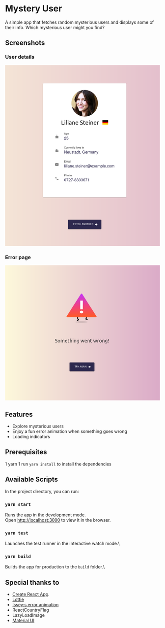 # Mystery User  
A simple app that fetches random mysterious users and displays some of their info. Which mysterious user might you find? 

## Screenshots
### User details
![User details page screenshot](./screenshots/userdetails.png)
### Error page
![Error page screenshot](./screenshots/error.png)

## Features
- Explore mysterious users
- Enjoy a fun error animation when something goes wrong
- Loading indicators

## Prerequisites
1 yarn
1 run `yarn install` to install the dependencies

## Available Scripts

In the project directory, you can run:

### `yarn start`

Runs the app in the development mode.\
Open [http://localhost:3000](http://localhost:3000) to view it in the browser.

### `yarn test`

Launches the test runner in the interactive watch mode.\

### `yarn build`

Builds the app for production to the `build` folder.\

## Special thanks to  
- [Create React App](https://github.com/facebook/create-react-app).
- [Lottie](https://airbnb.design/lottie/)
 - [Issey:s error animation](https://lottiefiles.com/trufffle)
- ReactCountryFlag
- LazyLoadImage
- [Material UI](https://material-ui.com)
